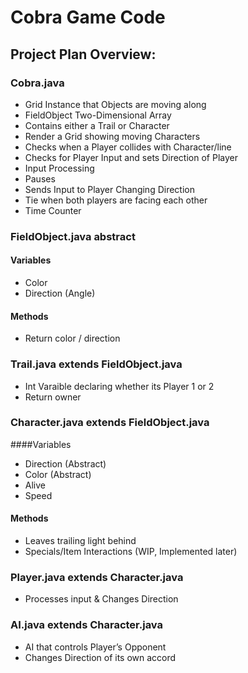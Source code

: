 # Cobra Game Code
## Project Plan Overview:
### Cobra.java
- Grid Instance that Objects are moving along
- FieldObject Two-Dimensional Array
- Contains either a Trail or Character
- Render a Grid showing moving Characters
- Checks when a Player collides with Character/line
- Checks for Player Input and sets Direction of Player
- Input Processing
- Pauses
- Sends Input to Player Changing Direction
- Tie when both players are facing each other
- Time Counter
### FieldObject.java abstract
#### Variables
- Color
- Direction (Angle)
#### Methods
- Return color / direction
### Trail.java extends FieldObject.java
- Int Varaible declaring whether its Player 1 or 2
- Return owner
### Character.java extends FieldObject.java
####Variables
- Direction (Abstract)
- Color (Abstract)
- Alive
- Speed
#### Methods
- Leaves trailing light behind
- Specials/Item Interactions (WIP, Implemented later)
### Player.java extends Character.java
- Processes input & Changes Direction
### AI.java extends Character.java
- AI that controls Player’s Opponent
- Changes Direction of its own accord
